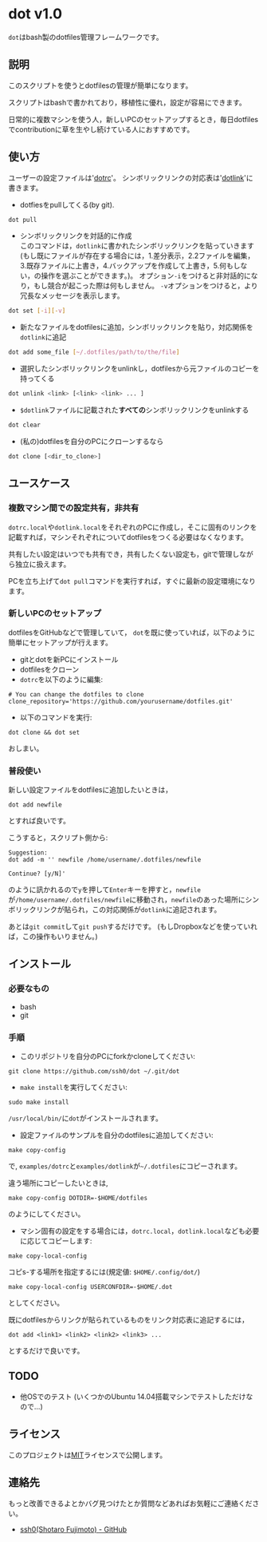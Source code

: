 # dot v1.0

`dot`はbash製のdotfiles管理フレームワークです。

## 説明

このスクリプトを使うとdotfilesの管理が簡単になります。

スクリプトはbashで書かれており，移植性に優れ，設定が容易にできます。

日常的に複数マシンを使う人，新しいPCのセットアップするとき，毎日dotfilesでcontributionに草を生やし続けている人におすすめです。

## 使い方

ユーザーの設定ファイルは'[dotrc](./examples/dotrc)'。
シンボリックリンクの対応表は'[dotlink](./examples/dotlink)'に書きます。

* dotfiesをpullしてくる(by git).  
```bash
dot pull
```

* シンボリックリンクを対話的に作成  
  このコマンドは，`dotlink`に書かれたシンボリックリンクを貼っていきます
  (もし既にファイルが存在する場合には，1.差分表示，2.2ファイルを編集，3.既存ファイルに上書き，4.バックアップを作成して上書き，5.何もしない，の操作を選ぶことができます。)。
  オプション`-i`をつけると非対話的になり，もし競合が起こった際は何もしません。
  `-v`オプションをつけると，より冗長なメッセージを表示します。
```bash
dot set [-i][-v]
```

* 新たなファイルをdotfilesに追加，シンボリックリンクを貼り，対応関係を`dotlink`に追記  
```bash
dot add some_file [~/.dotfiles/path/to/the/file]
```

* 選択したシンボリックリンクをunlinkし，dotfilesから元ファイルのコピーを持ってくる  
```bash
dot unlink <link> [<link> <link> ... ]
```

* `$dotlink`ファイルに記載された**すべての**シンボリックリンクをunlinkする  
```bash
dot clear
```

* (私の)dotfilesを自分のPCにクローンするなら  
```bash
dot clone [<dir_to_clone>]
```


## ユースケース

### 複数マシン間での設定共有，非共有

`dotrc.local`や`dotlink.local`をそれぞれのPCに作成し，そこに固有のリンクを記載すれば，マシンそれぞれについてdotfilesをつくる必要はなくなります。

共有したい設定はいつでも共有でき，共有したくない設定も，gitで管理しながら独立に扱えます。

PCを立ち上げて`dot pull`コマンドを実行すれば，すぐに最新の設定環境になります。

### 新しいPCのセットアップ

dotfilesをGitHubなどで管理していて， `dot`を既に使っていれば，以下のように簡単にセットアップが行えます。

* gitとdotを新PCにインストール
* dotfilesをクローン
* `dotrc`を以下のように編集:  
```
# You can change the dotfiles to clone
clone_repository='https://github.com/yourusername/dotfiles.git'
```
* 以下のコマンドを実行:  
```
dot clone && dot set
```

おしまい。

### 普段使い

新しい設定ファイルをdotfilesに追加したいときは，

```
dot add newfile
```

とすれば良いです。

こうすると，スクリプト側から:

```
Suggestion:
dot add -m '' newfile /home/username/.dotfiles/newfile

Continue? [y/N]'
```

のように訊かれるので`y`を押して`Enter`キーを押すと，`newfile`が`/home/username/.dotfiles/newfile`に移動され，`newfile`のあった場所にシンボリックリンクが貼られ，この対応関係が`dotlink`に追記されます。

あとは`git commit`して`git push`するだけです。
(もしDropboxなどを使っていれば，この操作もいりません。)

## インストール

### 必要なもの

* bash
* git

### 手順

* このリポジトリを自分のPCにforkかcloneしてください:  
```
git clone https://github.com/ssh0/dot ~/.git/dot
```

* `make install`を実行してください:
```
sudo make install
```

`/usr/local/bin/`に`dot`がインストールされます。

* 設定ファイルのサンプルを自分のdotfilesに追加してください:  
```
make copy-config 
```

で, `examples/dotrc`と`examples/dotlink`が`~/.dotfiles`にコピーされます。

違う場所にコピーしたいときは,

```
make copy-config DOTDIR=-$HOME/dotfiles
```

のようにしてください。

* マシン固有の設定をする場合には，`dotrc.local`，`dotlink.local`なども必要に応じてコピーします:  
```
make copy-local-config
```

コピs-する場所を指定するには(規定値: `$HOME/.config/dot/`)

```
make copy-local-config USERCONFDIR=-$HOME/.dot
```

としてください。

既にdotfilesからリンクが貼られているものをリンク対応表に追記するには，

```
dot add <link1> <link2> <link2> <link3> ...
```

とするだけで良いです。

## TODO

* 他OSでのテスト (いくつかのUbuntu 14.04搭載マシンでテストしただけなので...)

## ライセンス

このプロジェクトは[MIT](./LICENSE)ライセンスで公開します。

## 連絡先

もっと改善できるよとかバグ見つけたとか質問などあればお気軽にご連絡ください。

* [ssh0(Shotaro Fujimoto) - GitHub](https://github.com/ssh0)

